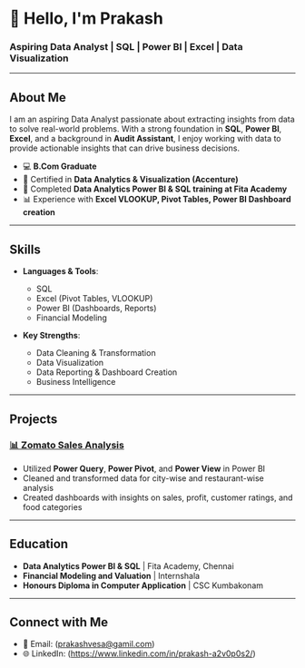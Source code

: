 # 👋 Hello, I'm Prakash 

### Aspiring Data Analyst | SQL | Power BI | Excel | Data Visualization 

---

## About Me
I am an aspiring Data Analyst passionate about extracting insights from data to solve real-world problems. With a strong foundation in **SQL**, **Power BI**, **Excel**, and a background in **Audit Assistant**, I enjoy working with data to provide actionable insights that can drive business decisions.

- 💻 **B.Com Graduate**
- 📜 Certified in **Data Analytics & Visualization (Accenture)**
- 🏫 Completed **Data Analytics Power BI & SQL training at Fita Academy**
- 📊 Experience with **Excel VLOOKUP, Pivot Tables, Power BI Dashboard creation**

---

## Skills

- **Languages & Tools**:
  - SQL
  - Excel (Pivot Tables, VLOOKUP)
  - Power BI (Dashboards, Reports)
  - Financial Modeling

- **Key Strengths**:
  - Data Cleaning & Transformation
  - Data Visualization
  - Data Reporting & Dashboard Creation
  - Business Intelligence

---

## Projects

### [📊 Zomato Sales Analysis](https://github.com/yourusername/zomato-sales-analysis)
- Utilized **Power Query**, **Power Pivot**, and **Power View** in Power BI
- Cleaned and transformed data for city-wise and restaurant-wise analysis
- Created dashboards with insights on sales, profit, customer ratings, and food categories

---

## Education

- **Data Analytics Power BI & SQL** | Fita Academy, Chennai
- **Financial Modeling and Valuation** | Internshala
- **Honours Diploma in Computer Application** | CSC Kumbakonam

---

## Connect with Me

- 📧 Email: (prakashvesa@gamil.com)
- 🌐 LinkedIn: (https://www.linkedin.com/in/prakash-a2v0p0s2/)
